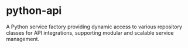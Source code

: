 # python-api
A Python service factory providing dynamic access to various repository classes for API integrations, supporting modular and scalable service management.
